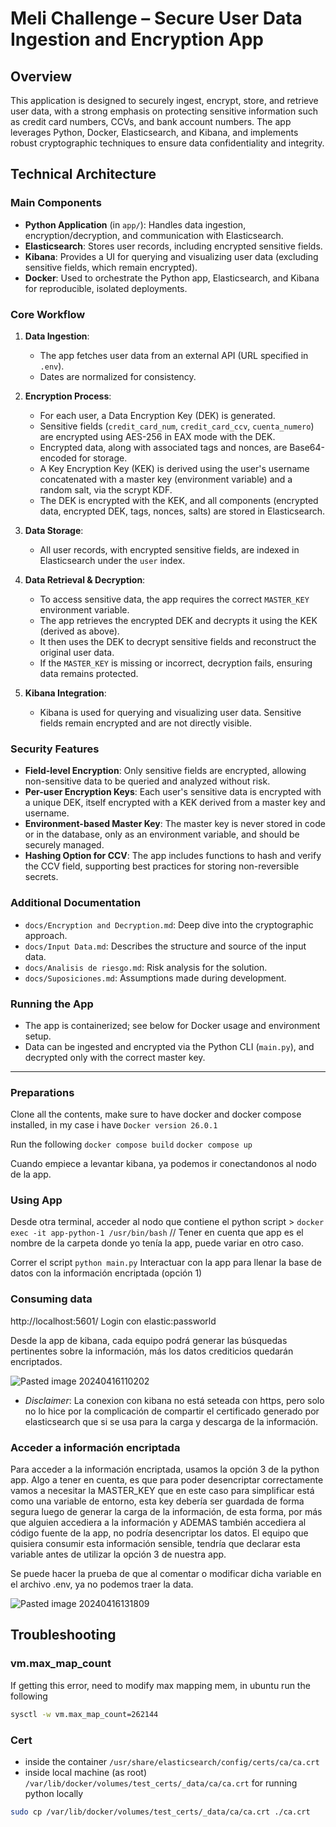 
# Meli Challenge – Secure User Data Ingestion and Encryption App

## Overview

This application is designed to securely ingest, encrypt, store, and retrieve user data, with a strong emphasis on protecting sensitive information such as credit card numbers, CCVs, and bank account numbers. The app leverages Python, Docker, Elasticsearch, and Kibana, and implements robust cryptographic techniques to ensure data confidentiality and integrity.

## Technical Architecture

### Main Components

- **Python Application** (in `app/`): Handles data ingestion, encryption/decryption, and communication with Elasticsearch.
- **Elasticsearch**: Stores user records, including encrypted sensitive fields.
- **Kibana**: Provides a UI for querying and visualizing user data (excluding sensitive fields, which remain encrypted).
- **Docker**: Used to orchestrate the Python app, Elasticsearch, and Kibana for reproducible, isolated deployments.

### Core Workflow

1. **Data Ingestion**:
   - The app fetches user data from an external API (URL specified in `.env`).
   - Dates are normalized for consistency.

2. **Encryption Process**:
   - For each user, a Data Encryption Key (DEK) is generated.
   - Sensitive fields (`credit_card_num`, `credit_card_ccv`, `cuenta_numero`) are encrypted using AES-256 in EAX mode with the DEK.
   - Encrypted data, along with associated tags and nonces, are Base64-encoded for storage.
   - A Key Encryption Key (KEK) is derived using the user's username concatenated with a master key (environment variable) and a random salt, via the scrypt KDF.
   - The DEK is encrypted with the KEK, and all components (encrypted data, encrypted DEK, tags, nonces, salts) are stored in Elasticsearch.

3. **Data Storage**:
   - All user records, with encrypted sensitive fields, are indexed in Elasticsearch under the `user` index.

4. **Data Retrieval & Decryption**:
   - To access sensitive data, the app requires the correct `MASTER_KEY` environment variable.
   - The app retrieves the encrypted DEK and decrypts it using the KEK (derived as above).
   - It then uses the DEK to decrypt sensitive fields and reconstruct the original user data.
   - If the `MASTER_KEY` is missing or incorrect, decryption fails, ensuring data remains protected.

5. **Kibana Integration**:
   - Kibana is used for querying and visualizing user data. Sensitive fields remain encrypted and are not directly visible.

### Security Features

- **Field-level Encryption**: Only sensitive fields are encrypted, allowing non-sensitive data to be queried and analyzed without risk.
- **Per-user Encryption Keys**: Each user's sensitive data is encrypted with a unique DEK, itself encrypted with a KEK derived from a master key and username.
- **Environment-based Master Key**: The master key is never stored in code or in the database, only as an environment variable, and should be securely managed.
- **Hashing Option for CCV**: The app includes functions to hash and verify the CCV field, supporting best practices for storing non-reversible secrets.

### Additional Documentation

- `docs/Encryption and Decryption.md`: Deep dive into the cryptographic approach.
- `docs/Input Data.md`: Describes the structure and source of the input data.
- `docs/Analisis de riesgo.md`: Risk analysis for the solution.
- `docs/Suposiciones.md`: Assumptions made during development.

### Running the App

- The app is containerized; see below for Docker usage and environment setup.
- Data can be ingested and encrypted via the Python CLI (`main.py`), and decrypted only with the correct master key.

---

### Preparations

Clone all the contents, make sure to have docker and docker compose installed, in my case i have `Docker version 26.0.1`

Run the following
`docker compose build`
`docker compose up`

Cuando empiece a levantar kibana, ya podemos ir conectandonos al nodo de la app.

### Using App

Desde otra terminal, acceder al nodo que contiene el python script > 
`docker exec -it app-python-1 /usr/bin/bash`  // Tener en cuenta que app es el nombre de la carpeta donde yo tenía la app, puede variar en otro caso.

Correr el script
`python main.py`
Interactuar con la app para llenar la base de datos con la información encriptada (opción 1)

### Consuming data

http://localhost:5601/
Login con elastic:passworld

Desde la app de kibana, cada equipo podrá generar las búsquedas pertinentes sobre la información, más los datos crediticios quedarán encriptados.

![Pasted image 20240416110202](https://github.com/frosimanuel/meli-challenge/assets/31355296/f7c6e5db-8ae2-4d9c-b4c8-b228b8e90a0b)

- _Disclaimer_: La conexion con kibana no está seteada con https, pero solo no lo hice por la complicación de compartir el certificado generado por elasticsearch que si se usa para la carga y descarga de la información.

### Acceder a información encriptada

Para acceder a la información encriptada, usamos la opción 3 de la python app.
Algo a tener en cuenta, es que para poder desencriptar correctamente vamos a necesitar la MASTER_KEY que en este caso para simplificar está como una variable de entorno, esta key debería ser guardada de forma segura luego de generar la carga de la información, de esta forma, por más que alguien accediera a la información y ADEMAS también accediera al código fuente de la app, no podría desencriptar los datos. 
El equipo que quisiera consumir esta información sensible, tendría que declarar esta variable antes de utilizar la opción 3 de nuestra app.

Se puede hacer la prueba de que al comentar o modificar dicha variable en el archivo .env, ya no podemos traer la data.


![Pasted image 20240416131809](https://github.com/frosimanuel/meli-challenge/assets/31355296/4a0c9a18-6e42-499c-9b21-670702f28a06)


## Troubleshooting
### vm.max_map_count

If getting this error, need to modify max mapping mem, in ubuntu run the following
````bash
sysctl -w vm.max_map_count=262144
````

### Cert 

- inside the container
`/usr/share/elasticsearch/config/certs/ca/ca.crt`
- inside local machine (as root)
`/var/lib/docker/volumes/test_certs/_data/ca/ca.crt`
for running python locally
```bash
sudo cp /var/lib/docker/volumes/test_certs/_data/ca/ca.crt ./ca.crt
```
